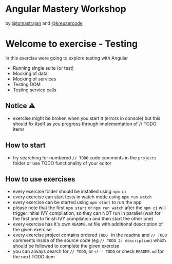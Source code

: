 # Angular Mastery Workshop

by [@tomastrajan](https://twitter.com/tomastrajan) and [@kreuzercode](https://twitter.com/kreuzercode)

# Welcome to exercise - Testing

In this exercise were going to explore testing with Angular

- Running single suite (or test)
- Mocking of data
- Mocking of services
- Testing DOM
- Testing service calls


## Notice ⚠️

- exercise might be broken when you start it (errors in console) but this should fix itself as you progress through implementation of // TODO items


## How to start

- try searching for numbered `// TODO` code comments in the `projects` folder or use TODO functionality of your editor 


## How to use exercises

- every exercise folder should be installed using `npm ci`
- every exercise can start tests in watch mode using `npm run watch`
- every exercise can be started using `npm start` to run the app
- please note that the first `npm start` or `npm run watch` after the `npm ci` will trigger initial IVY compilation, so they can NOT run in parallel (wait for the first one to finish IVY compilation and then start the other one)
- every exercise has it's own `README.md` file with additional description of the given exercise
- every exercise project contains ordered `TODO ` in the readme and `// TODO` comments inside of the source code (eg `// TODO 2: description`) which should be followed to complete the given exercise
- you can always search for `// TODO`, or `<!-- TODO` or check `README.md` for the next TODO item
